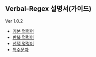 ## Verbal-Regex 설명서(가이드)
Ver 1.0.2

- [기본 명령어](https://github.com/DM-09/Verbal-Regex.py/blob/main/Guide/%ED%95%9C%EA%B5%AD%EC%96%B4/%EA%B8%B0%EB%B3%B8%20%EB%AA%85%EB%A0%B9%EC%96%B4.md)
- [반복 명령어](https://github.com/DM-09/Verbal-Regex.py/blob/main/Guide/%ED%95%9C%EA%B5%AD%EC%96%B4/%EB%B0%98%EB%B3%B5%20%EB%AA%85%EB%A0%B9%EC%96%B4.md)
- [선택 명령어](https://github.com/DM-09/Verbal-Regex.py/blob/main/Guide/%ED%95%9C%EA%B5%AD%EC%96%B4/%EC%84%A0%ED%83%9D%20%EB%AA%85%EB%A0%B9%EC%96%B4.md)
- [특수문자](https://github.com/DM-09/Verbal-Regex.py/blob/main/Guide/%ED%95%9C%EA%B5%AD%EC%96%B4/%ED%8A%B9%EC%88%98%EB%AC%B8%EC%9E%90.md)